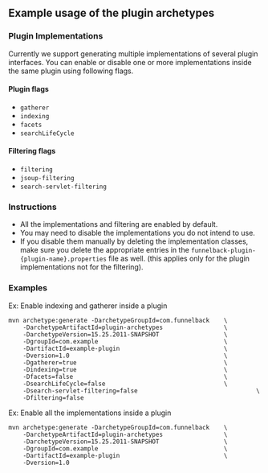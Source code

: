 
## Example usage of the plugin archetypes

### Plugin Implementations

Currently we support generating multiple implementations of several plugin interfaces. 
You can enable or disable one or more implementations inside the same plugin using following flags.


#### Plugin flags

- `gatherer` 
- `indexing` 
- `facets` 
- `searchLifeCycle`

#### Filtering flags

- `filtering`
- `jsoup-filtering`
- `search-servlet-filtering`

### Instructions

- All the implementations and filtering are enabled by default. 
- You may need to disable the implementations you do not intend to use.
- If you disable them manually by deleting the implementation classes, 
make sure you delete the appropriate entries in the `funnelback-plugin-{plugin-name}.properties` file as well.
(this applies only for the plugin implementations not for the filtering).

### Examples

Ex: Enable indexing and gatherer inside a plugin

```
mvn archetype:generate -DarchetypeGroupId=com.funnelback    \
    -DarchetypeArtifactId=plugin-archetypes                 \
    -DarchetypeVersion=15.25.2011-SNAPSHOT                  \
    -DgroupId=com.example                                   \
    -DartifactId=example-plugin                             \
    -Dversion=1.0                                           \
    -Dgatherer=true                                         \
    -Dindexing=true                                         \
    -Dfacets=false                                          \
    -DsearchLifeCycle=false                                 \
    -Dsearch-servlet-filtering=false                                 \
    -Dfiltering=false
```

Ex: Enable all the implementations inside a plugin

```
mvn archetype:generate -DarchetypeGroupId=com.funnelback    \
    -DarchetypeArtifactId=plugin-archetypes                 \
    -DarchetypeVersion=15.25.2011-SNAPSHOT                  \
    -DgroupId=com.example                                   \
    -DartifactId=example-plugin                             \
    -Dversion=1.0                                           
```